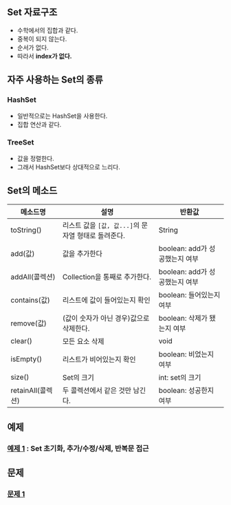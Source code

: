 ## Set 자료구조
- 수학에서의 집합과 같다.
- 중복이 되지 않는다.
- 순서가 없다.
- 따라서 **index가 없다.** 

## 자주 사용하는 Set의 종류
### HashSet
- 일반적으로는 HashSet을 사용한다. 
- 집합 연산과 같다.

### TreeSet
- 값을 정렬한다.
- 그래서 HashSet보다 상대적으로 느리다.

## Set의 메소드
|메소드명|설명|반환값|
|---|---|---|
|toString()|리스트 값을 `[값, 값...]`의 문자열 형태로 돌려준다.|String|
|add(값)|값을 추가한다|boolean: add가 성공했는지 여부|
|addAll(콜렉션)|Collection을 통째로 추가한다.|boolean: add가 성공했는지 여부|
|contains(값)|리스트에 값이 들어있는지 확인|boolean: 들어있는지 여부|
|remove(값)|(값이 숫자가 아닌 경우)값으로 삭제한다.|boolean: 삭제가 됐는지 여부|
|clear()|모든 요소 삭제|void|
|isEmpty()|리스트가 비어있는지 확인|boolean: 비었는지 여부|
|size()|Set의 크기|int: set의 크기|
|retainAll(콜렉션)|두 콜렉션에서 같은 것만 남긴다.|boolean: 성공한지 여부|

## 예제
### [예제 1](ex01/Ex01.java) : Set 초기화, 추가/수정/삭제, 반복문 접근

## 문제
### [문제 1](quiz01/README.md)
